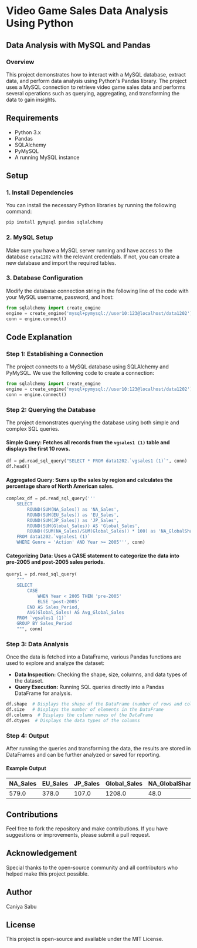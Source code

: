 # Video Game Sales Data Analysis Using Python

## Data Analysis with MySQL and Pandas

### Overview

This project demonstrates how to interact with a MySQL database, extract data, and perform data analysis using Python's Pandas library. The project uses a MySQL connection to retrieve video game sales data and performs several operations such as querying, aggregating, and transforming the data to gain insights.

## Requirements

- Python 3.x
- Pandas
- SQLAlchemy
- PyMySQL
- A running MySQL instance

## Setup

### 1. Install Dependencies

You can install the necessary Python libraries by running the following command:

```bash
pip install pymysql pandas sqlalchemy
```

### 2. MySQL Setup

Make sure you have a MySQL server running and have access to the database `data1202` with the relevant credentials. If not, you can create a new database and import the required tables.

### 3. Database Configuration

Modify the database connection string in the following line of the code with your MySQL username, password, and host:

```python
from sqlalchemy import create_engine
engine = create_engine('mysql+pymysql://user10:123@localhost/data1202')
conn = engine.connect()
```

## Code Explanation

### Step 1: Establishing a Connection

The project connects to a MySQL database using SQLAlchemy and PyMySQL. We use the following code to create a connection:

```python
from sqlalchemy import create_engine
engine = create_engine('mysql+pymysql://user10:123@localhost/data1202')
conn = engine.connect()
```

### Step 2: Querying the Database

The project demonstrates querying the database using both simple and complex SQL queries.

#### Simple Query: Fetches all records from the `vgsales1 (1)` table and displays the first 10 rows.

```python
df = pd.read_sql_query("SELECT * FROM data1202.`vgsales1 (1)`", conn)
df.head()
```

#### Aggregated Query: Sums up the sales by region and calculates the percentage share of North American sales.

```python
complex_df = pd.read_sql_query('''
    SELECT
        ROUND(SUM(NA_Sales)) as 'NA_Sales',
        ROUND(SUM(EU_Sales)) as 'EU_Sales',
        ROUND(SUM(JP_Sales)) as 'JP_Sales',
        ROUND(SUM(Global_Sales)) AS 'Global_Sales',
        ROUND((SUM(NA_Sales)/SUM(Global_Sales)) * 100) as 'NA_GlobalShare'
    FROM data1202.`vgsales1 (1)`
    WHERE Genre = 'Action' AND Year >= 2005''', conn)
```

#### Categorizing Data: Uses a CASE statement to categorize the data into pre-2005 and post-2005 sales periods.

```python
query1 = pd.read_sql_query(
    """
    SELECT 
        CASE 
            WHEN Year < 2005 THEN 'pre-2005'
            ELSE 'post-2005'
        END AS Sales_Period,
        AVG(Global_Sales) AS Avg_Global_Sales
    FROM `vgsales1 (1)`
    GROUP BY Sales_Period
    """, conn)
```

### Step 3: Data Analysis

Once the data is fetched into a DataFrame, various Pandas functions are used to explore and analyze the dataset:

- **Data Inspection:** Checking the shape, size, columns, and data types of the dataset.
- **Query Execution:** Running SQL queries directly into a Pandas DataFrame for analysis.

```python
df.shape  # Displays the shape of the DataFrame (number of rows and columns)
df.size   # Displays the number of elements in the DataFrame
df.columns  # Displays the column names of the DataFrame
df.dtypes  # Displays the data types of the columns
```

### Step 4: Output

After running the queries and transforming the data, the results are stored in DataFrames and can be further analyzed or saved for reporting.

#### Example Output

| NA_Sales | EU_Sales | JP_Sales | Global_Sales | NA_GlobalShare |
|----------|---------|---------|--------------|---------------|
| 579.0    | 378.0   | 107.0   | 1208.0       | 48.0          |

## Contributions

Feel free to fork the repository and make contributions. If you have suggestions or improvements, please submit a pull request.

## Acknowledgement

Special thanks to the open-source community and all contributors who helped make this project possible.

## Author

Caniya Sabu

## License

This project is open-source and available under the MIT License.

